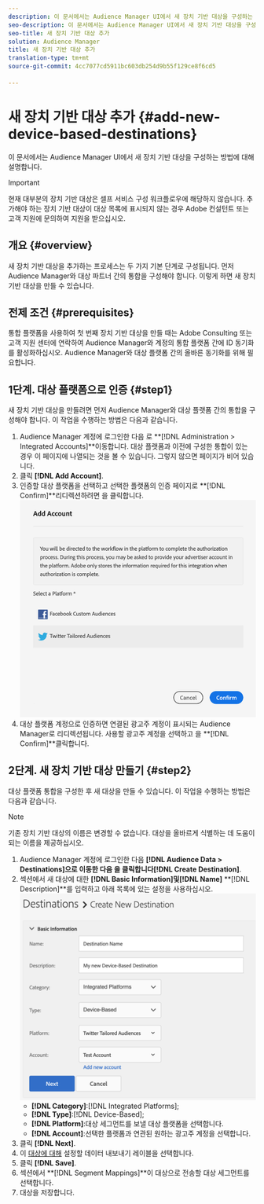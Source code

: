 ```yaml
---
description: 이 문서에서는 Audience Manager UI에서 새 장치 기반 대상을 구성하는 방법에 대해 설명합니다.
seo-description: 이 문서에서는 Audience Manager UI에서 새 장치 기반 대상을 구성하는 방법에 대해 설명합니다.
seo-title: 새 장치 기반 대상 추가
solution: Audience Manager
title: 새 장치 기반 대상 추가
translation-type: tm+mt
source-git-commit: 4cc7077cd5911bc603db254d9b55f129ce8f6cd5

---
```



# 새 장치 기반 대상 추가 {#add-new-device-based-destinations}

이 문서에서는 Audience Manager UI에서 새 장치 기반 대상을 구성하는 방법에 대해 설명합니다.

>[!IMPORTANT]
>
>현재 대부분의 장치 기반 대상은 셀프 서비스 구성 워크플로우에 해당하지 않습니다. 추가해야 하는 장치 기반 대상이 대상 목록에 표시되지 않는 경우 Adobe 컨설턴트 또는 고객 지원에 문의하여 지원을 받으십시오.

## 개요 {#overview}

새 장치 기반 대상을 추가하는 프로세스는 두 가지 기본 단계로 구성됩니다. 먼저 Audience Manager와 대상 파트너 간의 통합을 구성해야 합니다. 이렇게 하면 새 장치 기반 대상을 만들 수 있습니다.

## 전제 조건 {#prerequisites}

통합 플랫폼을 사용하여 첫 번째 장치 기반 대상을 만들 때는 Adobe Consulting 또는 고객 지원 센터에 연락하여 Audience Manager와 계정의 통합 플랫폼 간에 ID 동기화를 활성화하십시오. Audience Manager와 대상 플랫폼 간의 올바른 동기화를 위해 필요합니다.



## 1단계. 대상 플랫폼으로 인증 {#step1}

새 장치 기반 대상을 만들려면 먼저 Audience Manager와 대상 플랫폼 간의 통합을 구성해야 합니다. 이 작업을 수행하는 방법은 다음과 같습니다.

1. Audience Manager 계정에 로그인한 다음 로 **[!DNL Administration > Integrated Accounts]**이동합니다. 대상 플랫폼과 이전에 구성한 통합이 있는 경우 이 페이지에 나열되는 것을 볼 수 있습니다. 그렇지 않으면 페이지가 비어 있습니다.
1. 클릭 **[!DNL Add Account]**.
1. 인증할 대상 플랫폼을 선택하고 선택한 플랫폼의 인증 페이지로 **[!DNL Confirm]**리디렉션하려면 을 클릭합니다.![통합 플랫폼](assets/dbd-integrated-platforms.png)
1. 대상 플랫폼 계정으로 인증하면 연결된 광고주 계정이 표시되는 Audience Manager로 리디렉션됩니다. 사용할 광고주 계정을 선택하고 을 **[!DNL Confirm]**클릭합니다.

## 2단계. 새 장치 기반 대상 만들기 {#step2}

대상 플랫폼 통합을 구성한 후 새 대상을 만들 수 있습니다. 이 작업을 수행하는 방법은 다음과 같습니다.

>[!NOTE]
>
>기존 장치 기반 대상의 이름은 변경할 수 없습니다. 대상을 올바르게 식별하는 데 도움이 되는 이름을 제공하십시오.

1. Audience Manager 계정에 로그인한 다음 **[!DNL Audience Data > Destinations]**으로 이동한 다음 을 클릭합니다**[!DNL Create Destination]**.
1. 섹션에서 새 대상에 대한 **[!DNL Basic Information]**및**[!DNL Name]** **[!DNL Description]**를 입력하고 아래 목록에 있는 설정을 사용하십시오.![설정](assets/dbd-new-basic.png)
   * **[!DNL Category]**:[!DNL Integrated Platforms];
   * **[!DNL Type]**:[!DNL Device-Based];
   * **[!DNL Platform]**:대상 세그먼트를 보낼 대상 플랫폼을 선택합니다.
   * **[!DNL Account]**:선택한 플랫폼과 연관된 원하는 광고주 계정을 선택합니다.
1. 클릭 **[!DNL Next]**.
1. 이 [대상에 대해](/help/using/features/data-export-controls.md#controls-labels) 설정할 데이터 내보내기 레이블을 선택합니다.
1. 클릭 **[!DNL Save]**.
1. 섹션에서 **[!DNL Segment Mappings]**이 대상으로 전송할 대상 세그먼트를 선택합니다.
1. 대상을 저장합니다.
